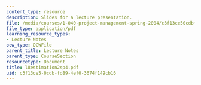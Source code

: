 ```yaml
---
content_type: resource
description: Slides for a lecture presentation.
file: /media/courses/1-040-project-management-spring-2004/c3f13ce50cdbfd894ef03674f149cb16_l8estimation2sp4.pdf
file_type: application/pdf
learning_resource_types:
- Lecture Notes
ocw_type: OCWFile
parent_title: Lecture Notes
parent_type: CourseSection
resourcetype: Document
title: l8estimation2sp4.pdf
uid: c3f13ce5-0cdb-fd89-4ef0-3674f149cb16
---
```

